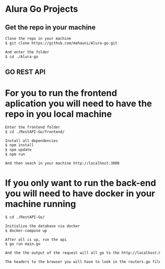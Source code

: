 Alura Go Projects
=================

## Get the repo in your machine


```bash
Clone the repo in your machine
$ git clone https://github.com/mahauni/Alura-go.git

And enter the folder
$ cd ./Alura-go
```


## GO REST API

# For you to run the frontend aplication you will need to have the repo in you local machine

```bash
Enter the frontend folder
$ cd ./RestAPI-Go/frontend/

Install all dependencies
$ npm install
$ npm update
$ npm run

And then seach in your machine http://localhost:3000
```

# If you only want to run the back-end you will need to have docker in your machine running
```bash
$ cd ./RestAPI-Go/

Initialize the database via docker
$ docker-compose up

After all is up, run the api
$ go run main.go

And the the output of the request will all go to the http://localhost:8000

The headers to the browser you will have to look in the routers.go file
```
